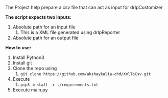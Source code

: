 The Project help prepare a csv file that can act as input for drIpCustomizer

**The script expects two inputs:**

1) Absolute path for  an input file
   1) This is  a XML file generated using drIpReporter
2) Absolute path for an output file 

**How to use:** 
1) Install Python3 
2) Install git
3) Clone the repo using 
   1) `git clone https://github.com/akshaykalia-chd/XmlToCsv.git`
4) Execute 
   1) `pip3 install -r ./requirements.txt`
5) Execute main.py
